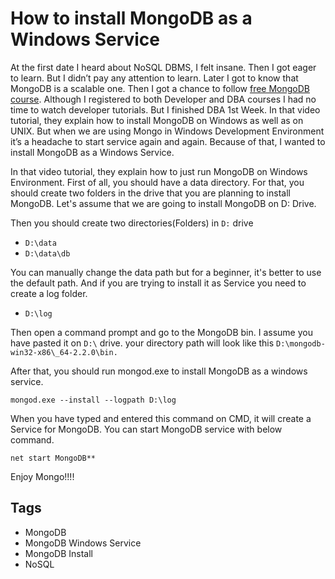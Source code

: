 # How to install MongoDB as a Windows Service

At the first date I heard about NoSQL DBMS, I felt insane. Then I got eager to learn. But I didn’t pay any attention to learn. Later I got to know that MongoDB is a scalable one. Then I got a chance to follow [free MongoDB course](http://education.10gen.com/). Although I registered to both Developer and DBA courses I had no time to watch developer tutorials. But I finished DBA 1st Week. In that video tutorial, they explain how to install MongoDB on Windows as well as on UNIX. But when we are using Mongo in Windows Development Environment it’s a headache to start service again and again. Because of that, I wanted to install MongoDB as a Windows Service.  
  
In that video tutorial, they explain how to just run MongoDB on Windows Environment. First of all, you should have a data directory. For that, you should create two folders in the drive that you are planning to install MongoDB. Let's assume that we are going to install MongoDB on D: Drive.  
  
Then you should create two directories(Folders) in `D:` drive  

*   `D:\data`
*   `D:\data\db`

You can manually change the data path but for a beginner, it's better to use the default path. And if you are trying to install it as Service you need to create a log folder.  

*   `D:\log`
    
Then open a command prompt and go to the MongoDB bin. I assume you have pasted it on `D:\` drive. your directory path will look like this `D:\mongodb-win32-x86\_64-2.2.0\bin.`  
  
After that, you should run mongod.exe to install MongoDB as a windows service.  

```console
mongod.exe --install --logpath D:\log
```

When you have typed and entered this command on CMD, it will create a Service for MongoDB. You can start MongoDB service with below command.  

```console
net start MongoDB**
```

Enjoy Mongo!!!!

## Tags

- MongoDB
- MongoDB Windows Service
- MongoDB Install
- NoSQL
